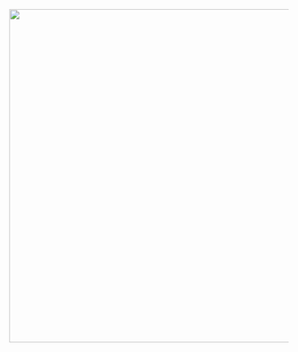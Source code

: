 <img src="https://user-images.githubusercontent.com/30152444/34833176-6d587fd0-f6b4-11e7-9552-a0d8d0d74bce.png" width=600>
